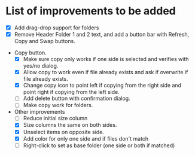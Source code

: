 # List of improvements to be added

- [X] Add drag-drop support for folders
- [X] Remove Header Folder 1 and 2 text, and add a button bar with Refresh, Copy and Swap buttons.
- Copy button.
  - [X] Make sure copy only works if one side is selected and verifies with yes/no dialog.
  - [X] Allow copy to work even if file already exists and ask if overwrite if file already exists.
  - [X] Change copy icon to point left if copying from the right side and point right if copying from the left side.
  - [ ] Add delete button with confirmation dialog.
  - [ ] Make copy work for folders.
- Other improvements
  - [ ] Reduce initial size column
  - [X] Size columns the same on both sides.
  - [X] Unselect items on opposite side.
  - [X] Add color for only one side and if files don't match
  - [ ] Right-click to set as base folder (one side or both if matched)